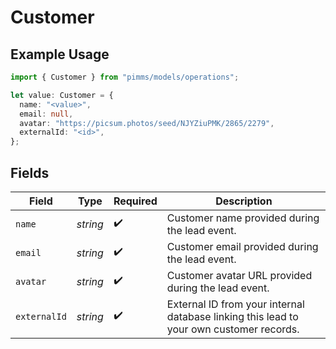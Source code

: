 # Customer

## Example Usage

```typescript
import { Customer } from "pimms/models/operations";

let value: Customer = {
  name: "<value>",
  email: null,
  avatar: "https://picsum.photos/seed/NJYZiuPMK/2865/2279",
  externalId: "<id>",
};
```

## Fields

| Field                                                                                   | Type                                                                                    | Required                                                                                | Description                                                                             |
| --------------------------------------------------------------------------------------- | --------------------------------------------------------------------------------------- | --------------------------------------------------------------------------------------- | --------------------------------------------------------------------------------------- |
| `name`                                                                                  | *string*                                                                                | :heavy_check_mark:                                                                      | Customer name provided during the lead event.                                           |
| `email`                                                                                 | *string*                                                                                | :heavy_check_mark:                                                                      | Customer email provided during the lead event.                                          |
| `avatar`                                                                                | *string*                                                                                | :heavy_check_mark:                                                                      | Customer avatar URL provided during the lead event.                                     |
| `externalId`                                                                            | *string*                                                                                | :heavy_check_mark:                                                                      | External ID from your internal database linking this lead to your own customer records. |